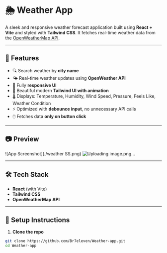 # 🌦️ Weather App

A sleek and responsive weather forecast application built using **React + Vite** and styled with **Tailwind CSS**. It fetches real-time weather data from the [OpenWeatherMap API](https://openweathermap.org/).

---

## 🚀 Features

- 🔍 Search weather by **city name**
- 🌤️ Real-time weather updates using **OpenWeather API**
- 📱 Fully **responsive UI**
- 🎨 Beautiful modern **Tailwind UI with animation**
- 🌡️ Displays: Temperature, Humidity, Wind Speed, Pressure, Feels Like, Weather Condition
- ⚡ Optimized with **debounce input**, no unnecessary API calls
- 🖱️ Fetches data **only on button click**

---

## 📷 Preview

![App Screenshot](./weather SS.png)
![Uploading image.png…]()

---

## 🛠️ Tech Stack

- **React** (with Vite)
- **Tailwind CSS**
- **OpenWeatherMap API**

---

## 🔧 Setup Instructions

1. **Clone the repo**

```bash
git clone https://github.com/Br7eleven/Weather-app.git
cd Weather-app
```
